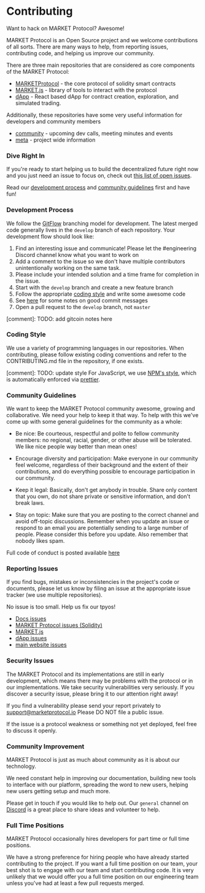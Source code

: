 # Contributing

Want to hack on MARKET Protocol? Awesome!

MARKET Protocol is an Open Source project and we welcome contributions of all sorts. 
There are many ways to help, from reporting issues, contributing code, and helping us improve our community.

There are three main repositories that are considered as core components of the MARKET Protocol:

- [MARKETProtocol](https://github.com/MARKETProtocol/MARKETProtocol) - the core protocol of solidity smart contracts 
- [MARKET.js](https://github.com/MARKETProtocol/MARKET.js) - library of tools to interact with the protocol
- [dApp](https://github.com/MARKETProtocol/dApp) - React based dApp for contract creation, exploration, and simulated trading. 
 

Additionally, these repositories have some very useful information for developers and community members

- [community](https://github.com/MARKETProtocol/community) - upcoming dev calls, meeting minutes and events
- [meta](https://github.com/MARKETProtocol/meta) - project wide information


### Dive Right In

If you're ready to start helping us to build the decentralized future right now and you just need an issue to focus on, 
check out [this list of open issues](https://github.com/orgs/MARKETProtocol/projects/1?card_filter_query=label%3A%22help+wanted%22+no%3Aassignee+is%3Aopen).

Read our [development process](#development-process) and [community guidelines](#community-guidelines) first and have fun!

### Development Process

We follow the [GitFlow](http://nvie.com/posts/a-successful-git-branching-model/) branching model for development. 
The latest merged code generally lives in the `develop` branch of each repository. Your development flow should look like:

1. Find an interesting issue and communicate! Please let the #engineering Discord channel know what you want to work on
1. Add a comment to the issue so we don't have multiple contributors unintentionally working on the same task. 
1. Please include your intended solution and a time frame for completion in the issue.
1. Start with the `develop` branch and create a new feature branch
1. Follow the appropriate [coding style](#coding-style) and write some awesome code
1. See [here](https://tbaggery.com/2008/04/19/a-note-about-git-commit-messages.html) for some notes on good commit messages
1. Open a pull request to the `develop` branch, not `master`

[comment]: TODO: add gitcoin notes here
 

### Coding Style

We use a variety of programming languages in our repositories. When contributing, please follow existing coding conventions 
and refer to the CONTRIBUTING.md file in the repository, if one exists. 

[comment]: TODO: update style
For JavaScript, we use [NPM's style](https://docs.npmjs.com/misc/coding-style), which is automatically enforced via [prettier](https://prettier.io/).


### Community Guidelines

We want to keep the MARKET Protocol community awesome, growing and collaborative. 
We need your help to keep it that way. To help with this we've come up with some general guidelines for the community as a whole:

- Be nice: Be courteous, respectful and polite to fellow community members: no regional, racial, gender, or other abuse 
will be tolerated. We like nice people way better than mean ones!

- Encourage diversity and participation: Make everyone in our community feel welcome, regardless of their background 
and the extent of their contributions, and do everything possible to encourage participation in our community.

- Keep it legal: Basically, don't get anybody in trouble. Share only content that you own, do not share private 
or sensitive information, and don't break laws.

- Stay on topic: Make sure that you are posting to the correct channel and avoid off-topic discussions. 
Remember when you update an issue or respond to an email you are potentially sending to a large number of people. 
Please consider this before you update. Also remember that nobody likes spam.

Full code of conduct is posted available [here](https://github.com/MARKETProtocol/meta/blob/master/guidelines/CODE_OF_CONDUCT.md])

### Reporting Issues

If you find bugs, mistakes or inconsistencies in the project's code or
documents, please let us know by filing an issue at the appropriate issue
tracker (we use multiple repositories). 

<aside class="notice">
No issue is too small. Help us fix our tpyos!
</aside>

 - [Docs issues](https://github.com/MARKETProtocol/docs/issues)
 - [MARKET Protocol issues (Solidity)](https://github.com/MARKETProtocol/MARKETProtocol/issues)
 - [MARKET.js](https://github.com/MARKETProtocol/MARKET.js/issues)
 - [dApp issues](https://github.com/MARKETProtocol/dApp/issues)
 - [main website issues](https://github.com/MARKETProtocol/website/issues)
  

### Security Issues

The MARKET Protocol and its implementations are still in early development, which means there may be problems with the 
protocol or in our implementations. We take security vulnerabilities very seriously. If you discover a security issue, 
please bring it to our attention right away!

If you find a vulnerability please send your report privately to [support@marketprotocol.io](mailto:support@marketprotocol.io) Please DO NOT file a public issue.

If the issue is a protocol weakness or something not yet deployed, feel free to discuss it openly.

### Community Improvement

MARKET Protocol is just as much about community as it is about our technology.

We need constant help in improving our documentation, building new tools to interface with our platform, 
spreading the word to new users, helping new users getting setup and much more.

Please get in touch if you would like to help out. Our `general` channel on [Discord](#discord) is a great place to 
share ideas and volunteer to help.

### Full Time Positions

MARKET Protocol occasionally hires developers for part time or full time positions. 

We have a strong preference for hiring people who have already started contributing to the project. 
If you want a full time position on our team, your best shot is to engage with our team and start contributing code. 
It is very unlikely that we would offer you a full time position on our engineering 
team unless you've had at least a few pull requests merged.
